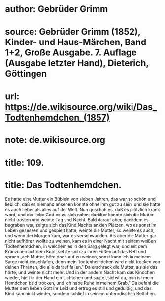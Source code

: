 # author: Gebrüder Grimm
# source: Gebrüder Grimm (1852), Kinder- und Haus-Märchen, Band 1+2, Große Ausgabe. 7. Auflage (Ausgabe letzter Hand), Dieterich, Göttingen
# url: https://de.wikisource.org/wiki/Das_Todtenhemdchen_(1857)
# note: de.wikisource.org
# title: 109.

# title: Das Todtenhemdchen.

Es hatte eine Mutter ein Büblein von sieben Jahren, das war so schön und lieblich, daß es niemand ansehen konnte ohne ihm gut zu sein, und sie hatte es auch lieber als alles auf der Welt. Nun geschah es, daß es plötzlich krank ward, und der liebe Gott es zu sich nahm; darüber konnte sich die Mutter nicht trösten und weinte Tag und Nacht. Bald darauf aber, nachdem es begraben war, zeigte sich das Kind Nachts an den Plätzen, wo es sonst im Leben gesessen und gespielt hatte; weinte die Mutter, so weinte es auch, und wenn der Morgen kam, war es verschwunden. Als aber die Mutter gar nicht aufhören wollte zu weinen, kam es in einer Nacht mit seinem weißen Todtenhemdchen, in welchem es in den Sarg gelegt war, und mit dem Kränzchen auf dem Kopf, setzte sich zu ihren Füßen auf das Bett und sprach „ach Mutter, höre doch auf zu weinen, sonst kann ich in meinem Sarge nicht einschlafen, denn mein Todtenhemdchen wird nicht trocken von deinen Thränen, die alle darauf fallen." Da erschrack die Mutter, als sie das hörte, und weinte nicht mehr. Und in der andern Nacht kam das Kindchen wieder, hielt in der Hand ein Lichtchen und sagte „siehst du, nun ist mein Hemdchen bald trocken, und ich habe Ruhe in meinem Grab." Da befahl die Mutter dem lieben Gott ihr Leid und ertrug es still und geduldig, und das Kind kam nicht wieder, sondern schlief in seinem unterirdischen Bettchen. 

